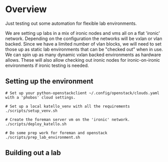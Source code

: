 # Overview

Just testing out some automation for flexible lab environments. 


We are setting up labs in a mix of ironic nodes and vms all on a flat 'ironic' network.  Depending
on the configuration the networks will be vxlan or vlan backed.  Since we have a limited number of 
vlan blocks, we will need to set those up as static lab environments that can be "checked out" when
in use.  We can spin up as many dynamic vxlan backed environments as hardware allows.  These will
also allow checking out ironic nodes for ironic-on-ironic environments if ironic testing is needed.


## Setting up the environment

```
# Set up your python-openstackclient ~/.config/openstack/clouds.yaml with a 'phobos' cloud settings.

# Set up a local katello_venv with all the requirements
./scripts/setup_venv.sh

# Create the foreman server vm on the 'ironic' network.
./scripts/deploy_katello.sh

# Do some prep work for foreman and openstack
./scripts/prep_lab_environment.sh

```


## Building out a lab
